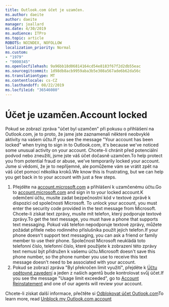 ```yaml
---
title: Outlook.com účet je uzamčen.
ms.author: daeite
author: daeite
manager: joallard
ms.date: 4/30/2019
ms.audience: ITPro
ms.topic: article
ROBOTS: NOINDEX, NOFOLLOW
localization_priority: Normal
ms.custom:
- "1979"
- "9000345"
ms.openlocfilehash: 9a96bb18d06814164cd54e8183f67f2d2db55eac
ms.sourcegitcommit: 1d98db8acb9959aba3b5e308a567ade6b62da56c
ms.translationtype: MT
ms.contentlocale: cs-CZ
ms.lasthandoff: 08/22/2019
ms.locfileid: "36546080"
---
```

# <a name="account-locked"></a><span data-ttu-id="7544a-102">Účet je uzamčen.</span><span class="sxs-lookup"><span data-stu-id="7544a-102">Account locked</span></span>

<span data-ttu-id="7544a-103">Pokud se zobrazí zpráva "účet byl uzamčen" při pokusu o přihlášení na Outlook.com, je to proto, že jsme jste zaznamenali některé neobvyklé aktivity na vašem účtu.</span><span class="sxs-lookup"><span data-stu-id="7544a-103">If you see the message "Your account has been locked" when trying to sign in to Outlook.com, it's because we've noticed some unusual activity on your account.</span></span> <span data-ttu-id="7544a-104">Chcete-li chránit před potenciální podvod nebo zneužití, jsme jste váš účet dočasně uzamčen.</span><span class="sxs-lookup"><span data-stu-id="7544a-104">To help protect you from potential fraud or abuse, we've temporarily locked your account.</span></span> <span data-ttu-id="7544a-105">Jsme si vědomi, že je to nepříjemné, ale pomůžeme vám se vrátit zpět na váš účet pomocí několika kroků.</span><span class="sxs-lookup"><span data-stu-id="7544a-105">We know this is frustrating, but we can help you get back in to your account with just a few steps.</span></span>

1. <span data-ttu-id="7544a-106">Přejděte na [account.microsoft.com](https://go.microsoft.com/fwlink/?linkid=2090484) a přihlášení k uzamčenému účtu.</span><span class="sxs-lookup"><span data-stu-id="7544a-106">Go to [account.microsoft.com](https://go.microsoft.com/fwlink/?linkid=2090484) and sign in to your locked account.</span></span><span data-ttu-id="7544a-107">K odemčení účtu, musíte zadat bezpečnostní kód v textové zprávě k dispozici od společnosti Microsoft.</span><span class="sxs-lookup"><span data-stu-id="7544a-107"> To unlock your account, you must enter the security code provided in the text message from Microsoft.</span></span> <span data-ttu-id="7544a-108">Chcete-li získat text zprávy, musíte mít telefon, který podporuje textové zprávy.</span><span class="sxs-lookup"><span data-stu-id="7544a-108">To get the text message, you must have a phone that supports text messaging.</span></span> <span data-ttu-id="7544a-109">Pokud váš telefon nepodporuje textové zprávy, můžete požádat přítele nebo rodinného příslušníka použít jejich telefon.</span><span class="sxs-lookup"><span data-stu-id="7544a-109">If your phone doesn't support text messaging, you can ask a friend or family member to use their phone.</span></span> <span data-ttu-id="7544a-110">Společnost Microsoft neukládá toto telefonní číslo, telefonní číslo, které použijete k zobrazení této zprávy text nemusí být přidružen k vašemu účtu.</span><span class="sxs-lookup"><span data-stu-id="7544a-110">Microsoft doesn't save this phone number, so the phone number you use to receive this text message doesn't need to be associated with your account.</span></span>
2. <span data-ttu-id="7544a-111">Pokud se zobrazí zpráva "Byl překročen limit využití", přejděte k [Účtu opětovné zavedení](https://go.microsoft.com/fwlink/?linkid=2090483) a jeden z našich agentů bude kontrolovat svůj účet.</span><span class="sxs-lookup"><span data-stu-id="7544a-111">If you see the message "Usage limit exceeded", go to [Account Reinstatement](https://go.microsoft.com/fwlink/?linkid=2090483) and one of our agents will review your account.</span></span>

<span data-ttu-id="7544a-112">Chcete-li získat další informace, přečtěte si [Odblokovat účet Outlook.com](https://support.office.com/article/f4ad2701-d166-4d8b-8a6a-9af2a1f8a4c4?wt.mc_id=Office_Outlook_com_Alchemy)</span><span class="sxs-lookup"><span data-stu-id="7544a-112">To learn more, read [Unblock my Outlook.com account](https://support.office.com/article/f4ad2701-d166-4d8b-8a6a-9af2a1f8a4c4?wt.mc_id=Office_Outlook_com_Alchemy)</span></span> 